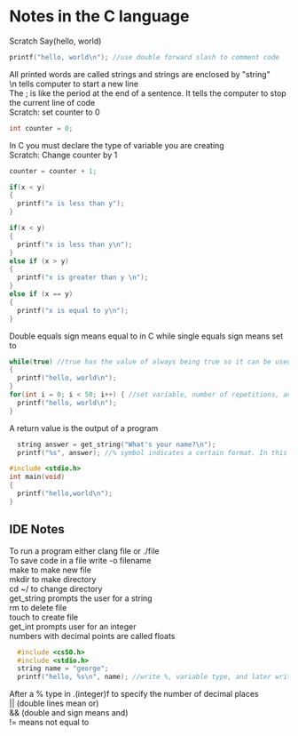 # Notes in the C language

Scratch Say(hello, world)

```C
printf("hello, world\n"); //use double forward slash to comment code
```

All printed words are called strings and strings are enclosed by "string" <br>
\n tells computer to start a new line <br>
The ; is like the period at the end of a sentence. It tells the computer to stop the current line of code <br>
Scratch: set counter to 0

```C
int counter = 0;
```

In C you must declare the type of variable you are creating <br>
Scratch: Change counter by 1

```C
counter = counter + 1;
```

```C
if(x < y) 
{
  printf("x is less than y");
}
```

```C
if(x < y)
{
  printf("x is less than y\n");
}
else if (x > y)
{
  printf("x is greater than y \n");
}
else if (x == y)
{
  printf("x is equal to y\n");
}
```

Double equals sign means equal to in C while single equals sign means set to

```C
while(true) //true has the value of always being true so it can be used to create a forever loop
{
  printf("hello, world\n");
}
for(int i = 0; i < 50; i++) { //set variable, number of repetitions, and incrementation
  printf("hello, world\n");
}
```

A return value is the output of a program

```C
  string answer = get_string("What's your name?\n");
  printf("%s", answer); //% symbol indicates a certain format. In this case it tells the printf function to print a string
```
```C
#include <stdio.h>
int main(void) 
{
  printf("hello,world\n");
}
```
## IDE Notes
To run a program either clang file or ./file <br>
To save code in a file write -o filename <br>
make to make new file <br>
mkdir to make directory <br>
cd ~/ to change directory <br>
get_string prompts the user for a string <br>
rm to delete file <br>
touch to create file <br>
get_int prompts user for an integer <br>
numbers with decimal points are called floats <br>

```C
  #include <cs50.h>
  #include <stdio.h>
  string name = "george";
  printf("hello, %s\n", name); //write %, variable type, and later write variable name to insert variable
```
After a % type in .(integer)f to specify the number of decimal places <br>
|| (double lines mean or) <br>
&& (double and sign means and) <br>
!= means not equal to <br>
